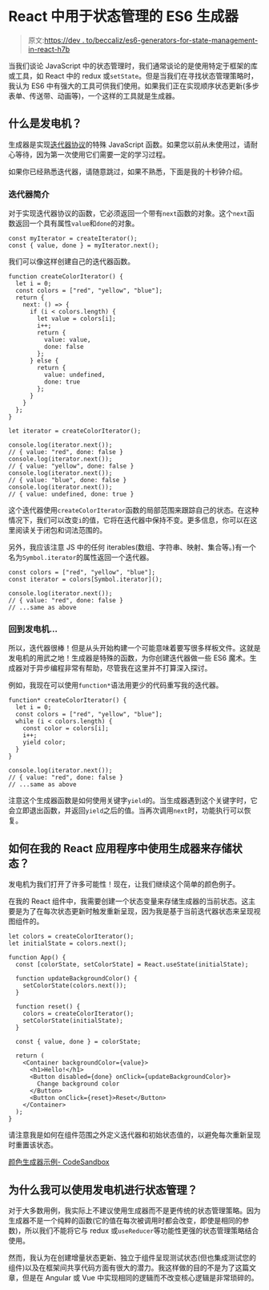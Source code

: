 # React 中用于状态管理的 ES6 生成器

> 原文:[https://dev . to/beccaliz/es6-generators-for-state-management-in-react-h7b](https://dev.to/beccaliz/es6-generators-for-state-management-in-react-h7b)

当我们谈论 JavaScript 中的状态管理时，我们通常谈论的是使用特定于框架的库或工具，如 React 中的 redux 或`setState`。但是当我们在寻找状态管理策略时，我认为 ES6 中有强大的工具可供我们使用。如果我们正在实现顺序状态更新(多步表单、传送带、动画等)，一个这样的工具就是生成器。

## [](#what-are-generators)什么是发电机？

生成器是实现[迭代器协议](https://developer.mozilla.org/en-US/docs/Web/JavaScript/Guide/Iterators_and_Generators#Iterators)的特殊 JavaScript 函数。如果您以前从未使用过，请耐心等待，因为第一次使用它们需要一定的学习过程。

如果你已经熟悉迭代器，请随意跳过，如果不熟悉，下面是我的十秒钟介绍。

### [](#intro-to-iterators)迭代器简介

对于实现迭代器协议的函数，它必须返回一个带有`next`函数的对象。这个`next`函数返回一个具有属性`value`和`done`的对象。

```
const myIterator = createIterator();
const { value, done } = myIterator.next(); 
```

我们可以像这样创建自己的迭代器函数。

```
function createColorIterator() {
  let i = 0;
  const colors = ["red", "yellow", "blue"];
  return {
    next: () => {
      if (i < colors.length) {
        let value = colors[i];
        i++;
        return {
          value: value,
          done: false
        };
      } else {
        return {
          value: undefined,
          done: true
        };
      }
    }
  };
}

let iterator = createColorIterator();

console.log(iterator.next());
// { value: "red", done: false }
console.log(iterator.next());
// { value: "yellow", done: false }
console.log(iterator.next());
// { value: "blue", done: false }
console.log(iterator.next());
// { value: undefined, done: true } 
```

这个迭代器使用`createColorIterator`函数的局部范围来跟踪自己的状态。在这种情况下，我们可以改变`i`的值，它将在迭代器中保持不变。更多信息，你可以在这里阅读关于闭包和词法范围的。

另外，我应该注意 JS 中的任何 iterables(数组、字符串、映射、集合等。)有一个名为`Symbol.iterator`的属性返回一个迭代器。

```
const colors = ["red", "yellow", "blue"];
const iterator = colors[Symbol.iterator]();

console.log(iterator.next());
// { value: "red", done: false }
// ...same as above 
```

### [](#back-to-generators)回到发电机…

所以，迭代器很棒！但是从头开始构建一个可能意味着要写很多样板文件。这就是发电机的用武之地！生成器是特殊的函数，为你创建迭代器做一些 ES6 魔术。生成器对于异步编程非常有帮助，尽管我在这里并不打算深入探讨。

例如，我现在可以使用`function*`语法用更少的代码重写我的迭代器。

```
function* createColorIterator() {
  let i = 0;
  const colors = ["red", "yellow", "blue"];
  while (i < colors.length) {
    const color = colors[i];
    i++;
    yield color;
  }
}

console.log(iterator.next());
// { value: "red", done: false }
// ...same as above 
```

注意这个生成器函数是如何使用关键字`yield`的。当生成器遇到这个关键字时，它会立即退出函数，并返回`yield`之后的值。当再次调用`next`时，功能执行可以恢复。

## 如何在我的 React 应用程序中使用生成器来存储状态？

发电机为我们打开了许多可能性！现在，让我们继续这个简单的颜色例子。

在我的 React 组件中，我需要创建一个状态变量来存储生成器的当前状态。这主要是为了在每次状态更新时触发重新呈现，因为我是基于当前迭代器状态来呈现视图组件的。

```
let colors = createColorIterator();
let initialState = colors.next();

function App() {
  const [colorState, setColorState] = React.useState(initialState);

  function updateBackgroundColor() {
    setColorState(colors.next());
  }

  function reset() {
    colors = createColorIterator();
    setColorState(initialState);
  }

  const { value, done } = colorState;

  return (
    <Container backgroundColor={value}>
      <h1>Hello!</h1>
      <Button disabled={done} onClick={updateBackgroundColor}>
        Change background color
      </Button>
      <Button onClick={reset}>Reset</Button>
    </Container>
  );
} 
```

请注意我是如何在组件范围之外定义迭代器和初始状态值的，以避免每次重新呈现时重置该状态。

[颜色生成器示例- CodeSandbox](https://codesandbox.io/s/colors-generator-example-kpp9s)

## 为什么我可以使用发电机进行状态管理？

对于大多数用例，我实际上不建议使用生成器而不是更传统的状态管理策略。因为生成器不是一个纯粹的函数(它的值在每次被调用时都会改变，即使是相同的参数)，所以我们不能将它与 redux 或`useReducer`等功能性更强的状态管理策略结合使用。

然而，我认为在创建增量状态更新、独立于组件呈现测试状态(但也集成测试您的组件)以及在框架间共享代码方面有很大的潜力。我这样做的目的不是为了这篇文章，但是在 Angular 或 Vue 中实现相同的逻辑而不改变核心逻辑是非常琐碎的。